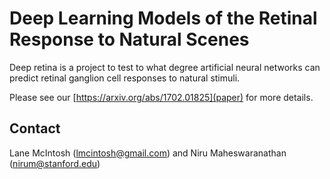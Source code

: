 # Deep Learning Models of the Retinal Response to Natural Scenes
Deep retina is a project to test to what degree artificial neural networks can predict retinal ganglion cell responses to natural stimuli.

Please see our [https://arxiv.org/abs/1702.01825](paper) for more details.

## Contact
Lane McIntosh (lmcintosh@gmail.com) and Niru Maheswaranathan (nirum@stanford.edu)
